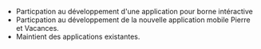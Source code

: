 * Particpation au développement d'une application pour borne intéractive 
* Particpation au développement de la nouvelle application mobile Pierre et Vacances.
* Maintient des applications existantes.